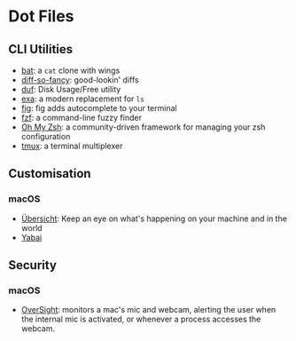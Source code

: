 # Dot Files

## CLI Utilities

* [bat](https://github.com/sharkdp/bat): a `cat` clone with wings
* [diff-so-fancy](https://github.com/so-fancy/diff-so-fancy): good-lookin' diffs
* [duf](https://github.com/muesli/duf): Disk Usage/Free utility
* [exa](https://github.com/ogham/exa): a modern replacement for `ls`
* [fig](https://fig.io/): fig adds autocomplete to your terminal
* [fzf](https://github.com/junegunn/fzf): a command-line fuzzy finder
* [Oh My Zsh](https://ohmyz.sh/): a community-driven framework for managing your zsh configuration
* [tmux](https://github.com/tmux/tmux): a terminal multiplexer

## Customisation

### macOS

* [Übersicht](https://github.com/felixhageloh/uebersicht): Keep an eye on what's happening on your machine and in the world
* [Yabai](https://github.com/koekeishiya/yabai)

## Security

### macOS

* [OverSight](https://github.com/objective-see/OverSight): monitors a mac's mic and webcam, alerting the user when the internal mic is activated, or whenever a process accesses the webcam.
